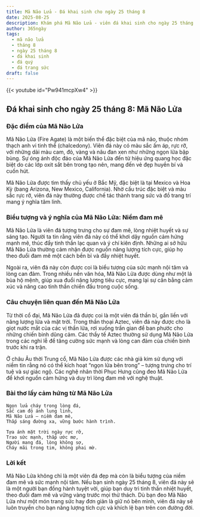 ```yaml
---
title: Mã Não Lửa - Đá khai sinh cho ngày 25 tháng 8
date: 2025-08-25
description: Khám phá Mã Não Lửa - viên đá khai sinh cho ngày 25 tháng 8, biểu tượng của Niềm đam mê. Cùng tìm hiểu ý nghĩa sâu sắc của viên đá độc đáo này.
author: 365ngày
tags:
  - mã não lửa
  - tháng 8
  - ngày 25 tháng 8
  - đá khai sinh
  - đá quý
  - đá trang sức
draft: false
---
```


{{< youtube id="Pw941mcpXw4" >}}

## Đá khai sinh cho ngày 25 tháng 8: Mã Não Lửa

### Đặc điểm của Mã Não Lửa

Mã Não Lửa (Fire Agate) là một biến thể đặc biệt của mã não, thuộc nhóm thạch anh vi tinh thể (chalcedony). Viên đá này có màu sắc ấm áp, rực rỡ, với những dải màu cam, đỏ, vàng và nâu đan xen như những ngọn lửa bập bùng. Sự óng ánh độc đáo của Mã Não Lửa đến từ hiệu ứng quang học đặc biệt do các lớp oxit sắt bên trong tạo nên, mang đến vẻ đẹp huyền bí và cuốn hút.

Mã Não Lửa được tìm thấy chủ yếu ở Bắc Mỹ, đặc biệt là tại Mexico và Hoa Kỳ (bang Arizona, New Mexico, California). Nhờ cấu trúc đặc biệt và màu sắc rực rỡ, viên đá này thường được chế tác thành trang sức và đồ trang trí mang ý nghĩa tâm linh.

### Biểu tượng và ý nghĩa của Mã Não Lửa: Niềm đam mê

Mã Não Lửa là viên đá tượng trưng cho sự đam mê, lòng nhiệt huyết và sự sáng tạo. Người ta tin rằng viên đá này có thể khơi dậy nguồn cảm hứng mạnh mẽ, thúc đẩy tinh thần lạc quan và ý chí kiên định. Những ai sở hữu Mã Não Lửa thường cảm nhận được nguồn năng lượng tích cực, giúp họ theo đuổi đam mê một cách bền bỉ và đầy nhiệt huyết.

Ngoài ra, viên đá này còn được coi là biểu tượng của sức mạnh nội tâm và lòng can đảm. Trong nhiều nền văn hóa, Mã Não Lửa được dùng như một lá bùa hộ mệnh, giúp xua đuổi năng lượng tiêu cực, mang lại sự cân bằng cảm xúc và nâng cao tinh thần chiến đấu trong cuộc sống.

### Câu chuyện liên quan đến Mã Não Lửa

Từ thời cổ đại, Mã Não Lửa đã được coi là một viên đá thần bí, gắn liền với năng lượng lửa và mặt trời. Trong thần thoại Aztec, viên đá này được cho là giọt nước mắt của các vị thần lửa, rơi xuống trần gian để ban phước cho những chiến binh dũng cảm. Các thầy tế Aztec thường sử dụng Mã Não Lửa trong các nghi lễ để tăng cường sức mạnh và lòng can đảm của chiến binh trước khi ra trận.

Ở châu Âu thời Trung cổ, Mã Não Lửa được các nhà giả kim sử dụng với niềm tin rằng nó có thể kích hoạt “ngọn lửa bên trong” – tượng trưng cho trí tuệ và sự giác ngộ. Các nghệ nhân thời Phục Hưng cũng đeo Mã Não Lửa để khơi nguồn cảm hứng và duy trì lòng đam mê với nghệ thuật.

### Bài thơ lấy cảm hứng từ Mã Não Lửa

```
Ngọn lửa cháy trong lòng đá,  
Sắc cam đỏ ánh lung linh,  
Mã Não Lửa – niềm đam mê,  
Thắp sáng đường xa, vững bước hành trình.  

Tựa ánh mặt trời ngày rực rỡ,  
Trao sức mạnh, thắp ước mơ,  
Người mang đá, lòng không sợ,  
Cháy mãi trong tim, không phai mờ.  
```

### Lời kết

Mã Não Lửa không chỉ là một viên đá đẹp mà còn là biểu tượng của niềm đam mê và sức mạnh nội tâm. Nếu bạn sinh ngày 25 tháng 8, viên đá này sẽ là một người bạn đồng hành tuyệt vời, giúp bạn duy trì tinh thần nhiệt huyết, theo đuổi đam mê và vững vàng trước mọi thử thách. Dù bạn đeo Mã Não Lửa như một món trang sức hay đơn giản là giữ nó bên mình, viên đá này sẽ luôn truyền cho bạn năng lượng tích cực và khích lệ bạn trên con đường đời.